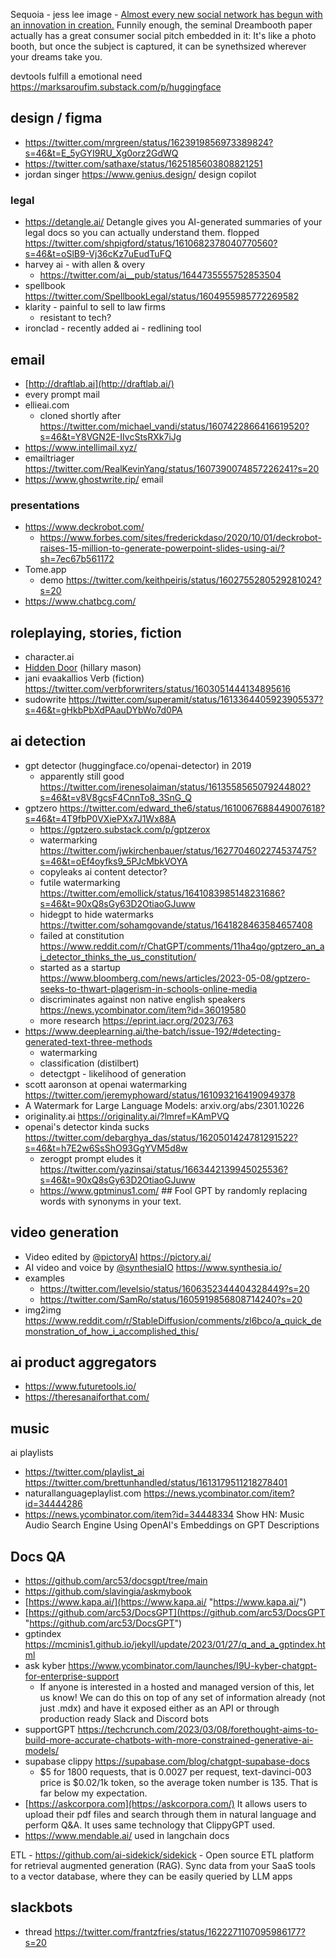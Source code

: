 
Sequoia - jess lee image - [Almost every new social network has begun with an innovation in creation.](https://twitter.com/jesskah/status/1615759018999545857/photo/1) Funnily enough, the seminal Dreambooth paper actually has a great consumer social pitch embedded in it: It's like a photo booth, but once the subject is captured, it can be synethsized wherever your dreams take you.

devtools fulfill a emotional need https://marksaroufim.substack.com/p/huggingface


## design / figma

- https://twitter.com/mrgreen/status/1623919856973389824?s=46&t=E_5yGYI9RU_Xg0orz2GdWQ
- https://twitter.com/sathaxe/status/1625185603808821251
- jordan singer https://www.genius.design/ design copilot

### legal

-  https://detangle.ai/ Detangle gives you AI-generated summaries of your legal docs so you can actually understand them. flopped https://twitter.com/shpigford/status/1610682378040770560?s=46&t=oSlB9-Vj36cKz7uEudTuFQ
- harvey ai - with allen & overy
	- https://twitter.com/ai__pub/status/1644735555752853504
- spellbook https://twitter.com/SpellbookLegal/status/1604955985772269582
- klarity - painful to sell to law firms
	- resistant to tech?
- ironclad - recently added ai - redlining tool


## email

- [http://draftlab.ai](http://draftlab.ai/)
- every prompt mail
- ellieai.com
	- cloned shortly after https://twitter.com/michael_vandi/status/1607422866416619520?s=46&t=Y8VGN2E-IIvcStsRXk7iJg
- https://www.intellimail.xyz/
- emailtriager https://twitter.com/RealKevinYang/status/1607390074857226241?s=20
- https://www.ghostwrite.rip/ email

### presentations

- https://www.deckrobot.com/
	- https://www.forbes.com/sites/frederickdaso/2020/10/01/deckrobot-raises-15-million-to-generate-powerpoint-slides-using-ai/?sh=7ec67b561172
- Tome.app
	- demo https://twitter.com/keithpeiris/status/1602755280529281024?s=20
- https://www.chatbcg.com/


## roleplaying, stories, fiction

- character.ai
- [Hidden Door](https://www.hiddendoor.co/) (hillary mason)
- jani evaakallios Verb (fiction) https://twitter.com/verbforwriters/status/1603051444134895616
- sudowrite https://twitter.com/superamit/status/1613364405923905537?s=46&t=gHkbPbXdPAauDYbWo7d0PA

## ai detection

- gpt detector (huggingface.co/openai-detector) in 2019
	- apparently still good https://twitter.com/irenesolaiman/status/1613558565079244802?s=46&t=v8V8gcsF4CnnTo8_3SnG_Q
- gptzero https://twitter.com/edward_the6/status/1610067688449007618?s=46&t=4T9fbP0VXiePXx7J1Wx88A
	- https://gptzero.substack.com/p/gptzerox
	- watermarking https://twitter.com/jwkirchenbauer/status/1627704602274537475?s=46&t=oEf4oyfks9_5PJcMbkVOYA
	- copyleaks ai content detector?
	- futile watermarking https://twitter.com/emollick/status/1641083985148231686?s=46&t=90xQ8sGy63D2OtiaoGJuww
	- hidegpt to hide watermarks https://twitter.com/sohamgovande/status/1641828463584657408
	- failed at constitution https://www.reddit.com/r/ChatGPT/comments/11ha4qo/gptzero_an_ai_detector_thinks_the_us_constitution/
	- started as a startup https://www.bloomberg.com/news/articles/2023-05-08/gptzero-seeks-to-thwart-plagerism-in-schools-online-media
	- discriminates against non native english speakers https://news.ycombinator.com/item?id=36019580
	- more research https://eprint.iacr.org/2023/763
- https://www.deeplearning.ai/the-batch/issue-192/#detecting-generated-text-three-methods
	- watermarking
	- classification (distilbert)
	- detectgpt - likelihood of generation
- scott aaronson at openai watermarking https://twitter.com/jeremyphoward/status/1610932164190949378
- A Watermark for Large Language Models: arxiv.org/abs/2301.10226
- originality.ai https://originality.ai/?lmref=KAmPVQ
- openai's detector kinda sucks https://twitter.com/debarghya_das/status/1620501424781291522?s=46&t=h7E2w6SsShO93GgYVM5d8w
	- zerogpt prompt eludes it https://twitter.com/yazinsai/status/1663442139945025536?s=46&t=90xQ8sGy63D2OtiaoGJuww
	- https://www.gptminus1.com/ ## Fool GPT by randomly replacing words with synonyms in your text.


## video generation


- Video edited by [@pictoryAI](https://twitter.com/pictoryai) https://pictory.ai/
- AI video and voice by [@synthesiaIO](https://twitter.com/synthesiaIO) https://www.synthesia.io/
- examples
	- https://twitter.com/levelsio/status/1606352344404328449?s=20
	- https://twitter.com/SamRo/status/1605919856808714240?s=20
- img2img https://www.reddit.com/r/StableDiffusion/comments/zl6bco/a_quick_demonstration_of_how_i_accomplished_this/

## ai product aggregators

- https://www.futuretools.io/
- https://theresanaiforthat.com/ 

## music

ai playlists
- https://twitter.com/playlist_ai https://twitter.com/brettunhandled/status/1613179511218278401
- naturallanguageplaylist.com https://news.ycombinator.com/item?id=34444286
- https://news.ycombinator.com/item?id=34448334 Show HN: Music Audio Search Engine Using OpenAI's Embeddings on GPT Descriptions



## Docs QA

- https://github.com/arc53/docsgpt/tree/main
- https://github.com/slavingia/askmybook
- [https://www.kapa.ai/](https://www.kapa.ai/ "https://www.kapa.ai/") 
- [https://github.com/arc53/DocsGPT](https://github.com/arc53/DocsGPT "https://github.com/arc53/DocsGPT")
- gptindex https://mcminis1.github.io/jekyll/update/2023/01/27/q_and_a_gptindex.html
- ask kyber https://www.ycombinator.com/launches/I9U-kyber-chatgpt-for-enterprise-support
	- If anyone is interested in a hosted and managed version of this, let us know! We can do this on top of any set of information already (not just .mdx) and have it exposed either as an API or through production ready Slack and Discord bots
- supportGPT https://techcrunch.com/2023/03/08/forethought-aims-to-build-more-accurate-chatbots-with-more-constrained-generative-ai-models/
- supabase clippy https://supabase.com/blog/chatgpt-supabase-docs
	- $5 for 1800 requests, that is 0.0027 per request, text-davinci-003 price is $0.02/1k token, so the average token number is 135. That is far below my expectation.
- [https://askcorpora.com](https://askcorpora.com/) It allows users to upload their pdf files and search through them in natural language and perform Q&A. It uses same technology that ClippyGPT used.
- https://www.mendable.ai/ used in langchain docs

ETL - https://github.com/ai-sidekick/sidekick - Open source ETL platform for retrieval augmented generation (RAG). Sync data from your SaaS tools to a vector database, where they can be easily queried by LLM apps

## slackbots

- thread https://twitter.com/frantzfries/status/1622271107095986177?s=20